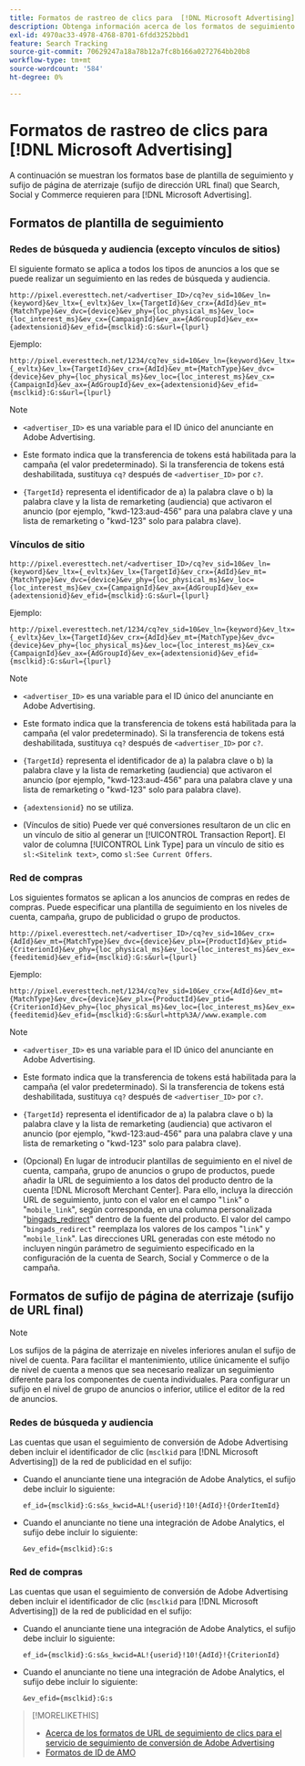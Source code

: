 ```yaml
---
title: Formatos de rastreo de clics para  [!DNL Microsoft Advertising]
description: Obtenga información acerca de los formatos de seguimiento de clics para  [!DNL Microsoft Advertising] cuentas.
exl-id: 4970ac33-4978-4768-8701-6fdd3252bbd1
feature: Search Tracking
source-git-commit: 70629247a18a78b12a7fc8b166a0272764bb20b8
workflow-type: tm+mt
source-wordcount: '584'
ht-degree: 0%

---
```


# Formatos de rastreo de clics para [!DNL Microsoft Advertising]

A continuación se muestran los formatos base de plantilla de seguimiento y sufijo de página de aterrizaje (sufijo de dirección URL final) que Search, Social y Commerce requieren para [!DNL Microsoft Advertising].

## Formatos de plantilla de seguimiento

### Redes de búsqueda y audiencia (excepto vínculos de sitios)

El siguiente formato se aplica a todos los tipos de anuncios a los que se puede realizar un seguimiento en las redes de búsqueda y audiencia.

`http://pixel.everesttech.net/<advertiser_ID>/cq?ev_sid=10&ev_ln={keyword}&ev_ltx={_evltx}&ev_lx={TargetId}&ev_crx={AdId}&ev_mt={MatchType}&ev_dvc={device}&ev_phy={loc_physical_ms}&ev_loc={loc_interest_ms}&ev_cx={CampaignId}&ev_ax={AdGroupId}&ev_ex={adextensionid}&ev_efid={msclkid}:G:s&url={lpurl}`

Ejemplo:

`http://pixel.everesttech.net/1234/cq?ev_sid=10&ev_ln={keyword}&ev_ltx={_evltx}&ev_lx={TargetId}&ev_crx={AdId}&ev_mt={MatchType}&ev_dvc={device}&ev_phy={loc_physical_ms}&ev_loc={loc_interest_ms}&ev_cx={CampaignId}&ev_ax={AdGroupId}&ev_ex={adextensionid}&ev_efid={msclkid}:G:s&url={lpurl}`

>[!NOTE]
>
>* `<advertiser_ID>` es una variable para el ID único del anunciante en Adobe Advertising.
>
>* Este formato indica que la transferencia de tokens está habilitada para la campaña (el valor predeterminado). Si la transferencia de tokens está deshabilitada, sustituya `cq?` después de `<advertiser_ID>` por `c?`.
>
>* `{TargetId}` representa el identificador de a) la palabra clave o b) la palabra clave y la lista de remarketing (audiencia) que activaron el anuncio (por ejemplo, &quot;kwd-123:aud-456&quot; para una palabra clave y una lista de remarketing o &quot;kwd-123&quot; solo para palabra clave).

### Vínculos de sitio

`http://pixel.everesttech.net/<advertiser_ID>/cq?ev_sid=10&ev_ln={keyword}&ev_ltx={_evltx}&ev_lx={TargetId}&ev_crx={AdId}&ev_mt={MatchType}&ev_dvc={device}&ev_phy={loc_physical_ms}&ev_loc={loc_interest_ms}&ev_cx={CampaignId}&ev_ax={AdGroupId}&ev_ex={adextensionid}&ev_efid={msclkid}:G:s&url={lpurl}`

Ejemplo:

`http://pixel.everesttech.net/1234/cq?ev_sid=10&ev_ln={keyword}&ev_ltx={_evltx}&ev_lx={TargetId}&ev_crx={AdId}&ev_mt={MatchType}&ev_dvc={device}&ev_phy={loc_physical_ms}&ev_loc={loc_interest_ms}&ev_cx={CampaignId}&ev_ax={AdGroupId}&ev_ex={adextensionid}&ev_efid={msclkid}:G:s&url={lpurl}`

>[!NOTE]
>
>* `<advertiser_ID>` es una variable para el ID único del anunciante en Adobe Advertising.
>
>* Este formato indica que la transferencia de tokens está habilitada para la campaña (el valor predeterminado). Si la transferencia de tokens está deshabilitada, sustituya `cq?` después de `<advertiser_ID>` por `c?`.
>
>* `{TargetId}` representa el identificador de a) la palabra clave o b) la palabra clave y la lista de remarketing (audiencia) que activaron el anuncio (por ejemplo, &quot;kwd-123:aud-456&quot; para una palabra clave y una lista de remarketing o &quot;kwd-123&quot; solo para palabra clave).
>
>* `{adextensionid}` no se utiliza.
>
>* (Vínculos de sitio) Puede ver qué conversiones resultaron de un clic en un vínculo de sitio al generar un [!UICONTROL Transaction Report]. El valor de columna [!UICONTROL Link Type] para un vínculo de sitio es `sl:<Sitelink text>`, como `sl:See Current Offers`.

### Red de compras

Los siguientes formatos se aplican a los anuncios de compras en redes de compras. Puede especificar una plantilla de seguimiento en los niveles de cuenta, campaña, grupo de publicidad o grupo de productos.

`http://pixel.everesttech.net/<advertiser_ID>/cq?ev_sid=10&ev_crx={AdId}&ev_mt={MatchType}&ev_dvc={device}&ev_plx={ProductId}&ev_ptid={CriterionId}&ev_phy={loc_physical_ms}&ev_loc={loc_interest_ms}&ev_ex={feeditemid}&ev_efid={msclkid}:G:s&url={lpurl}`

Ejemplo:

`http://pixel.everesttech.net/1234/cq?ev_sid=10&ev_crx={AdId}&ev_mt={MatchType}&ev_dvc={device}&ev_plx={ProductId}&ev_ptid={CriterionId}&ev_phy={loc_physical_ms}&ev_loc={loc_interest_ms}&ev_ex={feeditemid}&ev_efid={msclkid}:G:s&url=http%3A//www.example.com`

>[!NOTE]
>
>* `<advertiser_ID>` es una variable para el ID único del anunciante en Adobe Advertising.
>
>* Este formato indica que la transferencia de tokens está habilitada para la campaña (el valor predeterminado). Si la transferencia de tokens está deshabilitada, sustituya `cq?` después de `<advertiser_ID>` por `c?`.
>
>* `{TargetId}` representa el identificador de a) la palabra clave o b) la palabra clave y la lista de remarketing (audiencia) que activaron el anuncio (por ejemplo, &quot;kwd-123:aud-456&quot; para una palabra clave y una lista de remarketing o &quot;kwd-123&quot; solo para palabra clave).
>
>* (Opcional) En lugar de introducir plantillas de seguimiento en el nivel de cuenta, campaña, grupo de anuncios o grupo de productos, puede añadir la URL de seguimiento a los datos del producto dentro de la cuenta [!DNL Microsoft Merchant Center]. Para ello, incluya la dirección URL de seguimiento, junto con el valor en el campo &quot;`link`&quot; o &quot;`mobile_link`&quot;, según corresponda, en una columna personalizada &quot;[bingads_redirect](https://help.bingads.microsoft.com/#apex/3/en/51084/0)&quot; dentro de la fuente del producto. El valor del campo &quot;`bingads_redirect`&quot; reemplaza los valores de los campos &quot;`link`&quot; y &quot;`mobile_link`&quot;. Las direcciones URL generadas con este método no incluyen ningún parámetro de seguimiento especificado en la configuración de la cuenta de Search, Social y Commerce o de la campaña.

## Formatos de sufijo de página de aterrizaje (sufijo de URL final)

>[!NOTE]
>
>Los sufijos de la página de aterrizaje en niveles inferiores anulan el sufijo de nivel de cuenta. Para facilitar el mantenimiento, utilice únicamente el sufijo de nivel de cuenta a menos que sea necesario realizar un seguimiento diferente para los componentes de cuenta individuales. Para configurar un sufijo en el nivel de grupo de anuncios o inferior, utilice el editor de la red de anuncios.

### Redes de búsqueda y audiencia

Las cuentas que usan el seguimiento de conversión de Adobe Advertising deben incluir el identificador de clic (`msclkid` para [!DNL Microsoft Advertising]) de la red de publicidad en el sufijo:

* Cuando el anunciante tiene una integración de Adobe Analytics, el sufijo debe incluir lo siguiente:

  `ef_id={msclkid}:G:s&s_kwcid=AL!{userid}!10!{AdId}!{OrderItemId}`

* Cuando el anunciante no tiene una integración de Adobe Analytics, el sufijo debe incluir lo siguiente:

  `&ev_efid={msclkid}:G:s`

### Red de compras

Las cuentas que usan el seguimiento de conversión de Adobe Advertising deben incluir el identificador de clic (`msclkid` para [!DNL Microsoft Advertising]) de la red de publicidad en el sufijo:

* Cuando el anunciante tiene una integración de Adobe Analytics, el sufijo debe incluir lo siguiente:

  `ef_id={msclkid}:G:s&s_kwcid=AL!{userid}!10!{AdId}!{CriterionId}`

* Cuando el anunciante no tiene una integración de Adobe Analytics, el sufijo debe incluir lo siguiente:

  `&ev_efid={msclkid}:G:s`

>[!MORELIKETHIS]
>
>* [Acerca de los formatos de URL de seguimiento de clics para el servicio de seguimiento de conversión de Adobe Advertising](formats-click-tracking-about.md)
>* [Formatos de ID de AMO](/help/integrations/analytics/ids.md#amo-id-formats)
